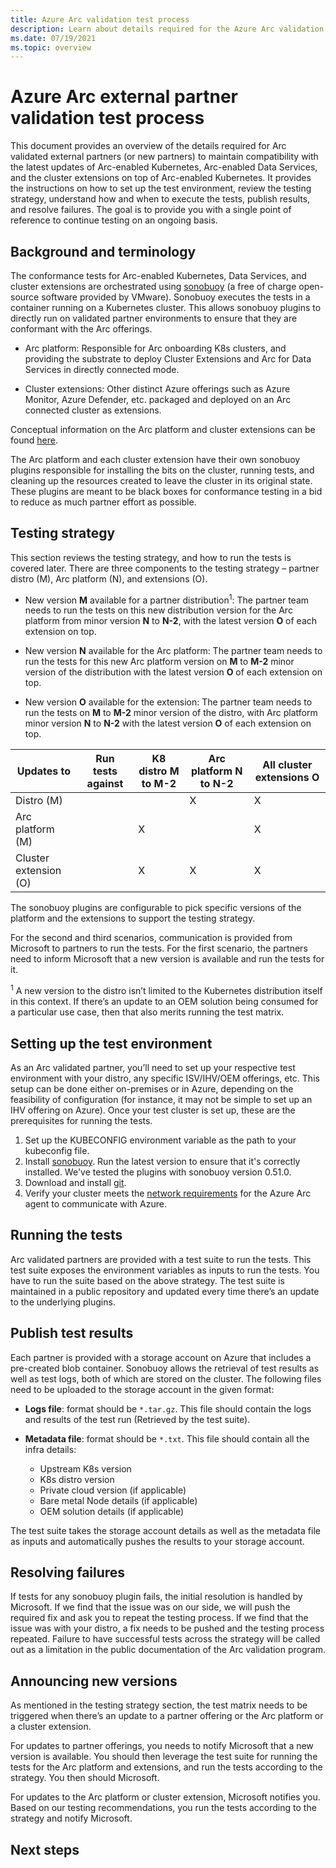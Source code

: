 ```yaml
---
title: Azure Arc validation test process
description: Learn about details required for the Azure Arc validation process to conform to the Arc-enabled Kubernetes, Data Services, and cluster extensions.
ms.date: 07/19/2021
ms.topic: overview
---
```


# Azure Arc external partner validation test process

This document provides an overview of the details required for Arc validated external partners (or new partners) to maintain compatibility with the latest updates of Arc-enabled Kubernetes, Arc-enabled Data Services, and the cluster extensions on top of Arc-enabled Kubernetes. It provides the instructions on how to set up the test environment, review the testing strategy, understand how and when to execute the tests, publish results, and resolve failures. The goal is to provide you with a single point of reference to continue testing on an ongoing basis.

## Background and terminology

The conformance tests for Arc-enabled Kubernetes, Data Services, and cluster extensions are orchestrated using [sonobuoy](https://github.com/vmware-tanzu/sonobuoy) (a free of charge open-source software provided by VMware). Sonobuoy executes the tests in a container running on a Kubernetes cluster. This allows sonobuoy plugins to directly run on validated partner environments to ensure that they are conformant with the Arc offerings.  

- Arc platform: Responsible for Arc onboarding K8s clusters, and providing the substrate to deploy Cluster Extensions and Arc for Data Services in directly connected mode.

- Cluster extensions: Other distinct Azure offerings such as Azure Monitor, Azure Defender, etc. packaged and deployed on an Arc connected cluster as extensions.

Conceptual information on the Arc platform and cluster extensions can be found [here](../kubernetes/conceptual-agent-architecture.md). 

The Arc platform and each cluster extension have their own sonobuoy plugins responsible for installing the bits on the cluster, running tests, and cleaning up the resources created to leave the cluster in its original state. These plugins are meant to be black boxes for conformance testing in a bid to reduce as much partner effort as possible.

## Testing strategy

This section reviews the testing strategy, and how to run the tests is covered later. There are three components to the testing strategy – partner distro (M), Arc platform (N), and extensions (O). 

- New version **M** available for a partner distribution<sup>1</sup>: The partner team needs to run the tests on this new distribution version for the Arc platform from minor version **N** to **N-2**, with the latest version **O** of each extension on top.

- New version **N** available for the Arc platform: The partner team needs to run the tests for this new Arc platform version on **M** to **M-2** minor version of the distribution with the latest version **O** of each extension on top.

- New version **O** available for the extension: The partner team needs to run the tests on **M** to **M-2** minor version of the distro, with Arc platform minor version **N** to **N-2** with the latest version **O** of each extension on top.

|Updates to|Run tests against |K8 distro **M** to **M-2** |Arc platform **N** to **N-2** |All cluster extensions **O** |
|-|----------|----------|----------|----------|
|Distro (M) |||X |X |
|Arc platform (M) ||X ||X |
|Cluster extension (O) ||X |X |X |

The sonobuoy plugins are configurable to pick specific versions of the platform and the extensions to support the testing strategy. 

For the second and third scenarios, communication is provided from Microsoft to partners to run the tests. For the first scenario, the partners need to inform Microsoft that a new version is available and run the tests for it. 

<sup>1</sup> A new version to the distro isn’t limited to the Kubernetes distribution itself in this context. If there’s an update to an OEM solution being consumed for a particular use case, then that also merits running the test matrix.

## Setting up the test environment

As an Arc validated partner, you’ll need to set up your respective test environment with your distro, any specific ISV/IHV/OEM offerings, etc. This setup can be done either on-premises or in Azure, depending on the feasibility of configuration (for instance, it may not be simple to set up an IHV offering on Azure). Once your test cluster is set up, these are the prerequisites for running the tests.

1. Set up the KUBECONFIG environment variable as the path to your kubeconfig file.
1. Install [sonobuoy](https://github.com/vmware-tanzu/sonobuoy#installation). Run the latest version to ensure that it's correctly installed. We've tested the plugins with sonobuoy version 0.51.0.
1. Download and install [git](https://git-scm.com/downloads).
1. Verify your cluster meets the [network requirements](../kubernetes/quickstart-connect-cluster.md?tabs=azure-cli.md#meet-network-requirements) for the Azure Arc agent to communicate with Azure.

## Running the tests

Arc validated partners are provided with a test suite to run the tests. This test suite exposes the environment variables as inputs to run the tests. You have to run the suite based on the above strategy. The test suite is maintained in a public repository and updated every time there’s an update to the underlying plugins.

## Publish test results

Each partner is provided with a storage account on Azure that includes a pre-created blob container. Sonobuoy allows the retrieval of test results as well as test logs, both of which are stored on the cluster. The following files need to be uploaded to the storage account in the given format: 

- **Logs file**: format should be `*.tar.gz`. This file should contain the logs and results of the test run (Retrieved by the test suite). 

- **Metadata file**: format should be `*.txt`. This file should contain all the infra details: 

   - Upstream K8s version 
   - K8s distro version 
   - Private cloud version (if applicable) 
   - Bare metal Node details (if applicable) 
   - OEM solution details (if applicable) 

The test suite takes the storage account details as well as the metadata file as inputs and automatically pushes the results to your storage account.

## Resolving failures

If tests for any sonobuoy plugin fails, the initial resolution is handled by Microsoft. If we find that the issue was on our side, we will push the required fix and ask you to repeat the testing process. If we find that the issue was with your distro, a fix needs to be pushed and the testing process repeated. Failure to have successful tests across the strategy will be called out as a limitation in the public documentation of the Arc validation program.

## Announcing new versions

As mentioned in the testing strategy section, the test matrix needs to be triggered when there’s an update to a partner offering or the Arc platform or a cluster extension.  

For updates to partner offerings, you needs to notify Microsoft that a new version is available. You should then leverage the test suite for running the tests for the Arc platform and extensions, and run the tests according to the strategy. You then should Microsoft. 

For updates to the Arc platform or cluster extension, Microsoft notifies you. Based on our testing recommendations, you run the tests according to the strategy and notify Microsoft.

## Next steps